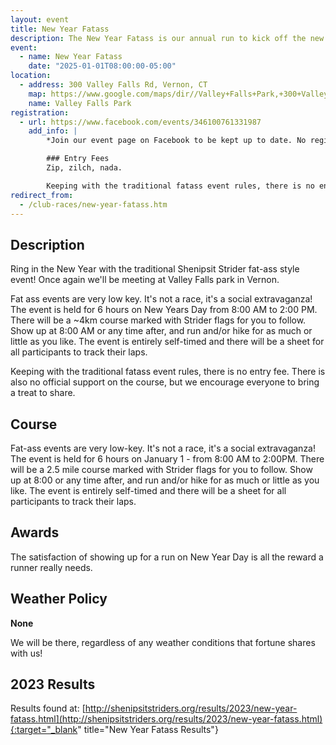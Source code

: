 ```yaml
---
layout: event
title: New Year Fatass
description: The New Year Fatass is our annual run to kick off the new year.
event: 
  - name: New Year Fatass
    date: "2025-01-01T08:00:00-05:00"
location:
  - address: 300 Valley Falls Rd, Vernon, CT
    map: https://www.google.com/maps/dir//Valley+Falls+Park,+300+Valley+Falls+Rd,+Vernon,+CT+06066/@41.8234, -72.4433,13z
    name: Valley Falls Park
registration:
  - url: https://www.facebook.com/events/346100761331987
    add_info: |
        *Join our event page on Facebook to be kept up to date. No registration is required - show up when you want!*

        ### Entry Fees
        Zip, zilch, nada.

        Keeping with the traditional fatass event rules, there is no entry fee. There is also no official support on the course, although there's a good chance that there will be some water, gatorade, and other goodies. **We encourage everyone to bring a treat to share.**
redirect_from:
  - /club-races/new-year-fatass.htm
---
```


## Description
Ring in the New Year with the traditional Shenipsit Strider fat-ass style event! Once again we'll be meeting at Valley Falls park in Vernon.

Fat ass events are very low key. It's not a race, it's a social extravaganza! The event is held for 6 hours on New Years Day from 8:00 AM to 2:00 PM. There will be a ~4km course marked with Strider flags for you to follow. Show up at 8:00 AM or any time after, and run and/or hike for as much or little as you like. The event is entirely self-timed and there will be a sheet for all participants to track their laps.

Keeping with the traditional fatass event rules, there is no entry fee. There is also no official support on the course, but we encourage everyone to bring a treat to share.

## Course
Fat-ass events are very low-key. It's not a race, it's a social extravaganza! The event is held for 6 hours on January 1 - from 8:00 AM to 2:00PM. There will be a 2.5 mile course marked with Strider flags for you to follow. Show up at 8:00 or any time after, and run and/or hike for as much or little as you like. The event is entirely self-timed and there will be a sheet for all participants to track their laps.

## Awards
The satisfaction of showing up for a run on New Year Day is all the reward a runner really needs.

## Weather Policy
**None**

We will be there, regardless of any weather conditions that fortune shares with us!

## 2023 Results
Results found at: [http://shenipsitstriders.org/results/2023/new-year-fatass.html](http://shenipsitstriders.org/results/2023/new-year-fatass.html){:target="_blank" title="New Year Fatass Results"}
